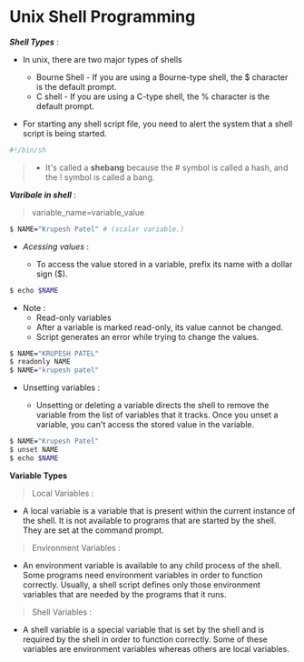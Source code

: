 # **Unix Shell Programming**

***Shell Types*** :

- In unix, there are two major types of shells 
    - Bourne Shell - If you are using a Bourne-type shell, the $ character is the default prompt.
    - C shell - If you are using a C-type shell, the % character is the default prompt.

- For starting any shell script file, you need to alert the system that a shell script is being started.

```sh
#!/bin/sh
```

> - It's called a **shebang** because the # symbol is called a hash, and the ! symbol is called a bang.

***Varibale in shell*** :

> variable_name=variable_value
```sh
$ NAME="Krupesh Patel" # (scalar variable.)
```
- *Acessing values* : 
 
    - To access the value stored in a variable, prefix its name with a dollar sign ($).

```sh
$ echo $NAME
```

- Note :
    - Read-only variables
    - After a variable is marked read-only, its value cannot be changed.
    - Script generates an error while trying to change the values.

```sh
$ NAME="KRUPESH PATEL"
$ readonly NAME
$ NAME="krupesh patel"
```

- Unsetting variables :

    - Unsetting or deleting a variable directs the shell to remove the variable from the list of variables that it tracks. Once you unset a variable, you can't access the stored value in the variable.

```sh
$ NAME="Krupesh Patel"
$ unset NAME
$ echo $NAME
```

**Variable Types**

> Local Variables :
- A local variable is a variable that is present within the current instance of the shell. It is not available to programs that are started by the shell. They are set at the command prompt.

> Environment Variables :
- An environment variable is available to any child process of the shell. Some programs need environment variables in order to function correctly. Usually, a shell script defines only those environment variables that are needed by the programs that it runs.

> Shell Variables :
- A shell variable is a special variable that is set by the shell and is required by the shell in order to function correctly. Some of these variables are environment variables whereas others are local variables.

